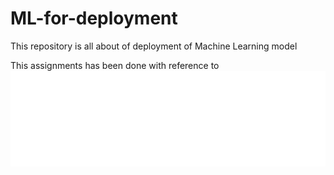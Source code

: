# ML-for-deployment
This repository is all about of deployment of Machine Learning model

This assignments has been done with reference to
![alt text](https://github.com/MachineLearnWithRosh/ML-for-deployment/blob/master/Images/Ineuron.png)


